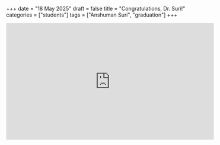 +++
date = "18 May 2025"
draft = false
title = "Congratulations, Dr. Suri!"
categories = ["students"]
tags = ["Anshuman Suri", "graduation"]
+++

<center>
<iframe width="560" height="315" src="https://www.youtube.com/embed/PldDSGzLwsQ?si=cmrhDoZJkuKeKYtm&amp;clip=UgkxsTAqZ4rdowoLgdwhuQ9cu2OjH8M4LRd1&amp;clipt=EMjF1gIY45_ZAg" title="YouTube video player" frameborder="0" allow="accelerometer; autoplay; clipboard-write; encrypted-media; gyroscope; picture-in-picture; web-share" referrerpolicy="strict-origin-when-cross-origin" allowfullscreen></iframe>
</center>
